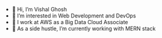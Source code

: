 - 👋 Hi, I’m Vishal Ghosh
- 👀 I’m interested in Web Development and DevOps 
- :briefcase: I work at AWS as a Big Data Cloud Associate
- 🌱 As a side hustle, I’m currently working with MERN stack

<!---
vishalghosh7/vishalghosh7 is a ✨ special ✨ repository because its `README.md` (this file) appears on your GitHub profile.
You can click the Preview link to take a look at your changes.
--->
